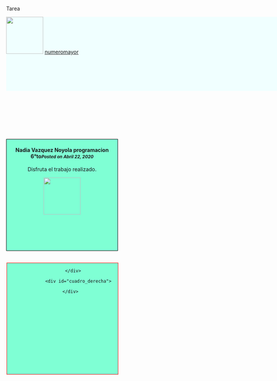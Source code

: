 <html>

<head>

<tittle>Tarea</tittle>

</head>

<style>


  
.contenedor{


        text-aling: center;


        background-color: AZURE;


        height: 200px;
        
 
        width: 1000px;
        

        float: left;



}
   .contenedor2{

        text-aling: center;
        background: AZURE;

        height: 800px;
        
        width: 1000px;
}

#cuadro_izquierda{
 
   background-color: AQUAMARINE;
   
   border: 1px solid black;
    float: left;

    height: 300px;
    text-align: center;
 
   width: 300px;
    margin-right: 20px;
  
  margin-top: 130px;

}
 #cuadro_centro {
    background-color: AQUAMARINE;
    border: 1px solid red;
    height: 300px;
    text-align: center;
    width: 300px;
    float: left;
    margin-right: 20px;
    margin-top: 130px;
}

#cuadro_derecha {
    background-color: AQUAMARINE;
    border: 1px solid blue;
    float: right;
    height: 300px;
    text-align: center;
    width: 300px;
    float: left;
    margin-top: 130px;
}
</style>

<body>

<div class="contenedor">
     
        
<img src="https://37l6no3yibdh3i9pro2isljk-wpengine.netdna-ssl.com/wp-content/uploads/2017/09/oie_30144137iJGmGE90.gif" width="100" height="100">
<a href="obtenernumeromayor.html">numeromayor</a>

</div>
</body>
         
        <div class="contenedor2">

<div id="contenido">
 <div id="cuadro_izquierda">
  <div class="media-body">
     <h4 class="media-heading">Nadia Vazquez Noyola
programacion 6°to<small><i>Posted on Abril 22, 2020</i></small></h4>
     <p>Disfruta el trabajo realizado.</p>
          <img src="https://lh3.googleusercontent.com/proxy/1gNMg3SBL44fZegHR6PCqvk_L5lA99wf4AYZXPHAcVrzHDJJ60fnMngN5qn_bKsV9PVN6FCs5lZeE-H1oY9wAof1K2Ub95KIaqM6yP1Usyea4sFepS3aRgM-PbxF7Yo" width="100" height="100">
         
  </div>
  
<div id="cuadro_centro">
		
			</div>

     			<div id="cuadro_derecha">
		
			</div>	

</html>

